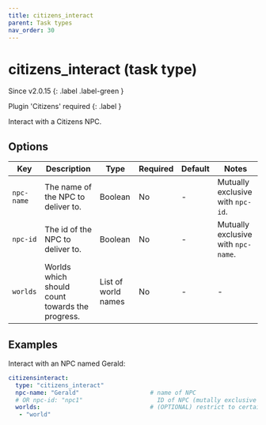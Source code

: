 ```yaml
---
title: citizens_interact
parent: Task types
nav_order: 30
---
```


# citizens_interact (task type)

Since v2.0.15
{: .label .label-green }

Plugin 'Citizens' required
{: .label }

Interact with a Citizens NPC.

## Options

| Key        | Description                                     | Type                | Required | Default | Notes                               |
|------------|-------------------------------------------------|---------------------|----------|---------|-------------------------------------|
| `npc-name` | The name of the NPC to deliver to.              | Boolean             | No       | \-      | Mutually exclusive with `npc-id`.   |
| `npc-id`   | The id of the NPC to deliver to.                | Boolean             | No       | \-      | Mutually exclusive with `npc-name`. |
| `worlds`   | Worlds which should count towards the progress. | List of world names | No       | \-      | \-                                  |

## Examples

Interact with an NPC named Gerald:

``` yaml
citizensinteract:
  type: "citizens_interact"
  npc-name: "Gerald"                    # name of NPC
  # OR npc-id: "npc1"                     ID of NPC (mutally exclusive with npc-name)
  worlds:                               # (OPTIONAL) restrict to certain worlds
   - "world"
```
